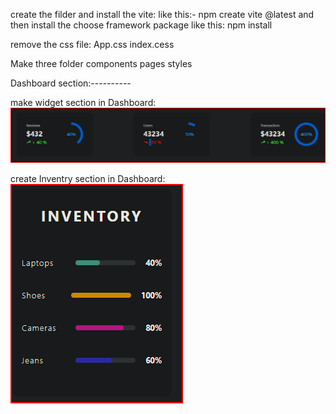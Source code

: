 create the filder and install the vite:
like this:- npm create vite @latest
and then install the choose framework package like this: npm install



remove the css file:
App.css
index.cess

Make three folder 
components
pages
styles

Dashboard section:----------

make widget section in Dashboard:
![Alt text](<Screenshot 2024-01-09 141329.png>)




create Inventry section in Dashboard:
![Alt text](<Screenshot 2024-01-09 150938.png>)